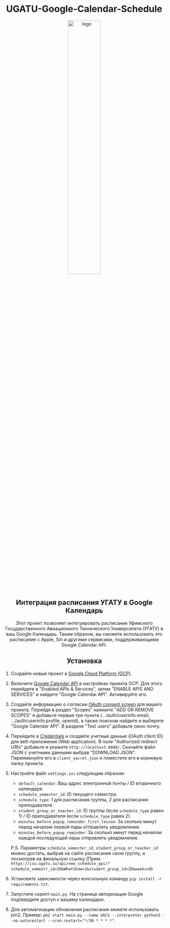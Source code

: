 <div align="center">

# UGATU-Google-Calendar-Schedule
  
<img src="https://media.discordapp.net/attachments/959412635814756402/1157606686173958256/IMG_4167.png?ex=651938bd&is=6517e73d&hm=b8cf69a6ff9d5a0d49157d4ee3917ce69f196eabcfdc0bfb393af5e216510783&=" alt="logo" width="45%" />
<br> <br>

## Интеграция расписания УГАТУ в Google Календарь

Этот проект позволяет интегрировать расписание Уфимского Государственного Авиационного Технического Университета (УГАТУ) в ваш Google Календарь. Таким образом, вы сможете использовать это расписание с Apple, Siri и другими сервисами, поддерживающими Google Calendar API.

## Установка

</div>

1. Создайте новый проект в [Google Cloud Platform (GCP)](https://console.cloud.google.com/projectcreate).

2. Включите [Google Calendar API](https://console.cloud.google.com/apis/library/calendar-json.googleapis.com) в настройках проекта GCP. Для этого перейдите в "Enabled APIs & Services", затем "ENABLE APIS AND SERVICES" и найдите "Google Calendar API". Активируйте его.

3. Создайте информацию о согласии [OAuth consent screen](https://console.cloud.google.com/apis/credentials/consent) для вашего проекта. Перейдя в раздел "Scopes" нажмите "ADD OR REMOVE SCOPES" и добавьте первые три пункта (.../auth/userinfo.email, .../auth/userinfo.profile, openid), а также поиском найдите и выберите "Google Calendar API". В разделе "Test users" добавьте свою почту.

4. Перейдите в [Credentials](https://console.cloud.google.com/apis/credentials/oauthclient) и создайте учетные данные (OAuth client ID) для веб-приложения (Web application). В поле "Authorized redirect URIs" добавьте и укажите `http://localhost:8080/`. Скачайте файл JSON с учетными данными выбрав "DOWNLOAD JSON". Переименуйте его в `client_secret.json` и поместите его в корневую папку проекта.

5. Настройте файл `settings.ini` следующим образом:
   - `default_calendar`: Ваш адрес электронной почты / ID вторичного календаря.
   - `schedule_semester_id`: ID текущего семестра.
   - `schedule_type`: 1 для расписания группы, 2 для расписания преподавателя.
   - `student_group_or_teacher_id`: ID группы (если `schedule_type` равен 1) / ID преподавателя (если `schedule_type` равен 2).
   - `minutes_before_popup_reminder_first_lesson`: За сколько минут перед началом первой пары отправлять уведомление.
   - `minutes_before_popup_reminder`: За сколько минут перед началом каждой последующей пары отправлять уведомление.
   
   P.S. Параметры `schedule_semester_id`, `student_group_or_teacher_id` можно достать, выбрав на сайте расписания свою группу, и посмотрев на финальную ссылку (Прим. `https://isu.ugatu.su/api/new_schedule_api/?schedule_semestr_id=ID&WhatShow=1&student_group_id=ID&weeks=0`)

6. Установите зависимости через консольную команду `pip install -r requirements.txt`.

7. Запустите скрипт `main.py`. На странице авторизации Google подтвердите доступ к вашему календарю.

8. Для автоматизации обновления расписания можете использовать pm2. Пример: `pm2 start main.py --name UGCS --interpreter python3 --no-autorestart --cron-restart="*/30 * * * *"`.
